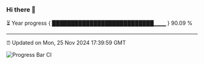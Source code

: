 ### Hi there 👋

⏳ Year progress { ███████████████████████████▁▁▁ } 90.09 %

---

⏰ Updated on Mon, 25 Nov 2024 17:39:59 GMT

![Progress Bar CI](https://github.com/IshwaranRudhara/GIT-ACTION/workflows/Progress%20Bar%20CI/badge.svg)
